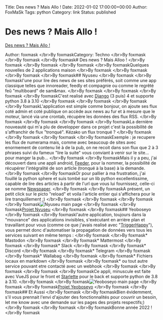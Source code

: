 Title: Des news ? Mais Allo !
Date: 2022-01-02 17:00:00+00:00
Author: FoxMaSk 
Tags: python
Category: link
Status: published





# Des news ? Mais Allo !

[Des news ? Mais Allo !](des-news-mais-alloo)

Author: foxmask
&lt;/br&gt;By foxmaskCategory: Techno
&lt;/br&gt;By foxmask
&lt;/br&gt;By foxmask
&lt;/br&gt;By foxmask# Des news ? Mais Alloo ! 
&lt;/br&gt;By foxmask
&lt;/br&gt;By foxmask
&lt;/br&gt;By foxmask
&lt;/br&gt;By foxmaskQuelques nouvelles de 2 applications maison 
&lt;/br&gt;By foxmask
&lt;/br&gt;By foxmask
&lt;/br&gt;By foxmask
&lt;/br&gt;By foxmask## Nyuseu
&lt;/br&gt;By foxmask
&lt;/br&gt;By foxmaskl&#39;une pour lire des news de ses sites préférés, soit comme une app classique telles que innoreader, feedly et compagnie ou comme le regrêté feû &#34;multiboard&#34; de sam&amp;max.
&lt;/br&gt;By foxmask
&lt;/br&gt;By foxmask
&lt;/br&gt;By foxmask
&lt;/br&gt;By foxmaskC&#39;est realisé avec [Django](https://www.djangoproject.com/) (3 puis) 4 et supporte python 3.8 à 3.10
&lt;/br&gt;By foxmask
&lt;/br&gt;By foxmask
&lt;/br&gt;By foxmask
&lt;/br&gt;By foxmaskL&#39;application est simple comme bonjour, on ajoute ses flux coté admin et coté publique on accède aux news au fur et à mesure que le moteur, lancé via une crontab, récupère les données des flux RSS.
&lt;/br&gt;By foxmask
&lt;/br&gt;By foxmask
&lt;/br&gt;By foxmask
&lt;/br&gt;By foxmaskLa dernière nouveauté qui m&#39;a plu de developper dans ce projet c&#39;est la possibilité de s&#39;affranchir de flux &#34;tronqué&#34;. Kézako un flux tronqué ?
&lt;/br&gt;By foxmask
&lt;/br&gt;By foxmask
&lt;/br&gt;By foxmask
&lt;/br&gt;By foxmaskExemple : je recupere les flux de numerama mais, comme avec beaucoup de sites avec enormement de contenu lié à de la pub, on ne recoit dans son flux que 2 à 3 phrases suivi du fameux &#34;lire la suite&#34; vous conviant à venir sur le site... pour manger la pub... 
&lt;/br&gt;By foxmask
&lt;/br&gt;By foxmaskMais il y a peu, j&#39;ai découvert dans une appli android, [Feeder](https://gitlab.com/spacecowboy/Feeder), pour la nommer, la possibilité de récupérer l&#39;intégralité de son article (tronqué à la base) à la demande.
&lt;/br&gt;By foxmask
&lt;/br&gt;By foxmaskOr pour pallier à ma frustration, j&#39;ai fouillé la python sphere et suis tombé sur un lib python excellentissime, capable de lire des articles à partir de l&#39;url que vous lui fournissez, celle-ci se nomme [Newspaper](https://github.com/codelucas/newspaper).
&lt;/br&gt;By foxmask
&lt;/br&gt;By foxmaskA présent, un petit click sur le picto &#34;reload&#34; et voila l&#39;article entier qui s&#39;affichera pour le lire tranquillement ;)
&lt;/br&gt;By foxmask
&lt;/br&gt;By foxmask
&lt;/br&gt;By foxmask
&lt;/br&gt;By foxmask![Nyuseu main page](https://framagit.org/annyong/nyuseu/-/raw/master/nyuseu/doc/screenshot.png)
&lt;/br&gt;By foxmask
&lt;/br&gt;By foxmask[Projet Nyuseu](https://framagit.org/annyong/nyuseu/)
&lt;/br&gt;By foxmask
&lt;/br&gt;By foxmask## Yeoboseyo 
&lt;/br&gt;By foxmask
&lt;/br&gt;By foxmaskl&#39;autre application, toujours dans la &#34;mouvance&#34; des applications invisibles, s&#39;exécutant en arrière plan et travaillant pour vous (comme ce que j&#39;avais realisé avec &#34;[TriggerHappy](https://github.com/foxmask/django-th/)&#34;), vous permet donc d&#39;automatiser la propagation de données vers tous les services suivant en même temps :
&lt;/br&gt;By foxmask
&lt;/br&gt;By foxmask* Mastodon
&lt;/br&gt;By foxmask
&lt;/br&gt;By foxmask* Mattermost
&lt;/br&gt;By foxmask
&lt;/br&gt;By foxmask* Slack
&lt;/br&gt;By foxmask
&lt;/br&gt;By foxmask* Discord
&lt;/br&gt;By foxmask
&lt;/br&gt;By foxmask* Telegram
&lt;/br&gt;By foxmask
&lt;/br&gt;By foxmask* Wallabag
&lt;/br&gt;By foxmask
&lt;/br&gt;By foxmask* Fichiers locaux en markdown
&lt;/br&gt;By foxmask
&lt;/br&gt;By foxmask* ou tout autre service pouvant etre contacté avec un webhook
&lt;/br&gt;By foxmask
&lt;/br&gt;By foxmask
&lt;/br&gt;By foxmask
&lt;/br&gt;By foxmaskCe appli, minuscule est faite avec VueJS pour le front et [Starlette](https://starlette.io) pour le back et supporte python de 3.8 à 3.10.
&lt;/br&gt;By foxmask
&lt;/br&gt;By foxmask![Yeoboseyo main page](https://framagit.org/annyong/yeoboseyo/-/raw/master/doc/Yeoboseyo_list.png)
&lt;/br&gt;By foxmask
&lt;/br&gt;By foxmask[Projet Yeoboseyo](https://framagit.org/annyong/yeoboseyo/)
&lt;/br&gt;By foxmask
&lt;/br&gt;By foxmask## Et Aussi
&lt;/br&gt;By foxmask
&lt;/br&gt;By foxmaskBien évidemment, s&#39;il vous prennait l&#39;envi d&#39;ajouter des fonctionnalités pour couvrir un besoin, let me know avec une demande sur les pages des projets respectifs;)
&lt;/br&gt;By foxmask
&lt;/br&gt;By foxmask
&lt;/br&gt;By foxmaskBonne année 2022 !
&lt;/br&gt;By foxmask
